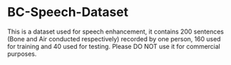 # BC-Speech-Dataset
This is a dataset used for speech enhancement,
it contains 200 sentences (Bone and Air conducted respectively) recorded by one person, 
160 used for training and 40 used for testing.
Please DO NOT use it for commercial purposes.
